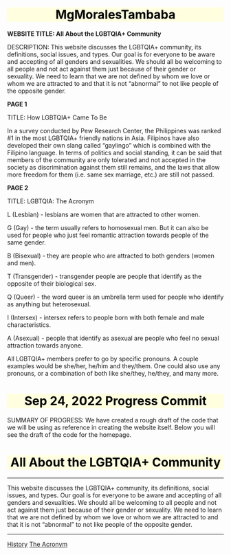 # MgMoralesTambaba

**WEBSITE TITLE: All About the LGBTQIA+ Community**

DESCRIPTION: This website discusses the LGBTQIA+ community, its definitions, social issues, and types. Our goal is for everyone to be aware and accepting of all genders and sexualities. We should all be welcoming to all people and not act against them just because of their gender or sexuality. We need to learn that we are not defined by whom we love or whom we are attracted to and that it is not “abnormal” to not like people of the opposite gender.


**PAGE 1**

TITLE: How LGBTQIA+ Came To Be

In a survey conducted by Pew Research Center, the Philippines was ranked #1 in the most LGBTQIA+ friendly nations in Asia. Filipinos have also developed their own slang called “gaylingo” which is combined with the Filipino language. In terms of politics and social standing, it can be said that members of the community are only tolerated and not accepted in the society as discrimination against them still remains, and the laws that allow more freedom for them (i.e. same sex marriage, etc.) are still not passed.


**PAGE 2**

TITLE: LGBTQIA: The Acronym

L (Lesbian) - lesbians are women that are attracted to other women.

G (Gay) - the term usually refers to homosexual men. But it can also be used for people who just feel romantic attraction towards people of the same gender.

B (Bisexual) - they are people who are attracted to both genders (women and men).

T (Transgender) - transgender people are people that identify as the opposite of their biological sex.

Q (Queer) - the word queer is an umbrella term used for people who identify as anything but heterosexual.

I (Intersex) - intersex refers to people born with both female and male characteristics.

A (Asexual) - people that identify as asexual are people who feel no sexual attraction towards anyone.

All LGBTQIA+ members prefer to go by specific pronouns. A couple examples would be she/her, he/him and they/them. One could also use  any pronouns, or a combination of both like she/they, he/they, and many more. 


# Sep 24, 2022 Progress Commit
SUMMARY OF PROGRESS: We have created a rough draft of the code that we will be using as reference in creating the website itself. Below you will see the draft of the code for the homepage.

<!DOCTYPE html>
<html>
<head>
  <title>All About the LGBTQIA+ Community</title>
  <style>
    h1 {
      background-color: lightyellow;
      color: black;
      text-align: center;
    }
  </style>
</head>
<body>
  <h1>All About the LGBTQIA+ Community</h1>
  <hr>
  <p>This website discusses the LGBTQIA+ community, its definitions, social issues, and types. Our goal is for everyone to be aware and accepting of all genders and sexualities. We should all be welcoming to all people and not act against them just because of their gender or sexuality. We need to learn that we are not defined by whom we love or whom we are attracted to and that it is not “abnormal” to not like people of the opposite gender.      </p>
  <hr>
  <a href="https://q1proj-page1.althea-vizannev.repl.co">History</a>
  <a href="https://q1proj-page2.althea-vizannev.repl.co">The Acronym</a>
  </div>
</body>
</html>

